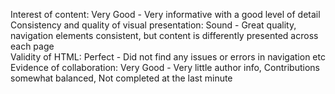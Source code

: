 Interest of content: Very Good - Very informative with a good level of detail<br>
Consistency and quality of visual presentation: Sound - Great quality, navigation elements consistent, but content is differently presented across each page<br>
Validity of HTML: Perfect - Did not find any issues or errors in navigation etc<br>
Evidence of collaboration: Very Good - Very little author info, Contributions somewhat balanced, Not completed at the last minute<br>
